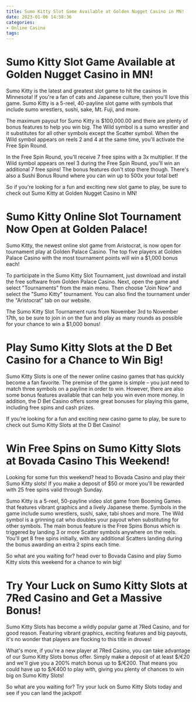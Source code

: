 ```yaml
---
title: Sumo Kitty Slot Game Available at Golden Nugget Casino in MN!
date: 2023-01-06 14:58:36
categories:
- Online Casino
tags:
---
```



#  Sumo Kitty Slot Game Available at Golden Nugget Casino in MN!

Sumo Kitty is the latest and greatest slot game to hit the casinos in Minnesota! If you're a fan of cats and Japanese culture, then you'll love this game. Sumo Kitty is a 5-reel, 40-payline slot game with symbols that include sumo wrestlers, sushi, sake, Mt. Fuji, and more.

The maximum payout for Sumo Kitty is $100,000.00 and there are plenty of bonus features to help you win big. The Wild symbol is a sumo wrestler and it substitutes for all other symbols except the Scatter symbol. When the Wild symbol appears on reels 2 and 4 at the same time, you'll activate the Free Spin Round.

In the Free Spin Round, you'll receive 7 free spins with a 3x multiplier. If the Wild symbol appears on reel 3 during the Free Spin Round, you'll win an additional 7 free spins! The bonus features don't stop there though. There's also a Sushi Bonus Round where you can win up to 500x your total bet!

So if you're looking for a fun and exciting new slot game to play, be sure to check out Sumo Kitty at Golden Nugget Casino in MN!

#  Sumo Kitty Online Slot Tournament Now Open at Golden Palace!

Sumo Kitty, the newest online slot game from Aristocrat, is now open for tournament play at Golden Palace Casino. The top five players at Golden Palace Casino with the most tournament points will win a $1,000 bonus each!

To participate in the Sumo Kitty Slot Tournament, just download and install the free software from Golden Palace Casino. Next, open the game and select "Tournaments" from the main menu. Then choose "Join Now" and select the "Sumo Kitty" tournament. You can also find the tournament under the "Aristocrat" tab on our website.

The Sumo Kitty Slot Tournament runs from November 3rd to November 17th, so be sure to join in on the fun and play as many rounds as possible for your chance to win a $1,000 bonus!

#  Play Sumo Kitty Slots at the D Bet Casino for a Chance to Win Big!

Sumo Kitty Slots is one of the newer online casino games that has quickly become a fan favorite. The premise of the game is simple – you just need to match three symbols on a payline in order to win. However, there are also some bonus features available that can help you win even more money. In addition, the D Bet Casino offers some great bonuses for playing this game, including free spins and cash prizes.

If you’re looking for a fun and exciting new casino game to play, be sure to check out Sumo Kitty Slots at the D Bet Casino!

#  Win Free Spins on Sumo Kitty Slots at Bovada Casino This Weekend!

Looking for some fun this weekend? head to Bovada Casino and play their Sumo Kitty slots! If you make a deposit of $50 or more you'll be rewarded with 25 free spins valid through Sunday.

Sumo Kitty is a 5-reel, 50-payline video slot game from Booming Games that features vibrant graphics and a lively Japanese theme. Symbols in the game include sumo wrestlers, sushi, sake, tabi shoes and more. The Wild symbol is a grinning cat who doubles your payout when substituting for other symbols. The main bonus feature is the Free Spins Bonus which is triggered by landing 3 or more Scatter symbols anywhere on the reels. You'll get 8 free spins initially, with any additional Scatters landing during the bonus awarding an extra 2 spins each time.

So what are you waiting for? head over to Bovada Casino and play Sumo Kitty slots this weekend for a chance to win big!

#  Try Your Luck on Sumo Kitty Slots at 7Red Casino and Get a Massive Bonus!

Sumo Kitty Slots has become a wildly popular game at 7Red Casino, and for good reason. Featuring vibrant graphics, exciting features and big payouts, it's no wonder that players are flocking to this title in droves!

What's more, if you're a new player at 7Red Casino, you can take advantage of our Sumo Kitty Slots bonus offer. Simply make a deposit of at least $/€20 and we'll give you a 200% match bonus up to $/€200. That means you could have up to $/€400 to play with, giving you plenty of chances to win big on Sumo Kitty Slots!

So what are you waiting for? Try your luck on Sumo Kitty Slots today and see if you can land the jackpot!